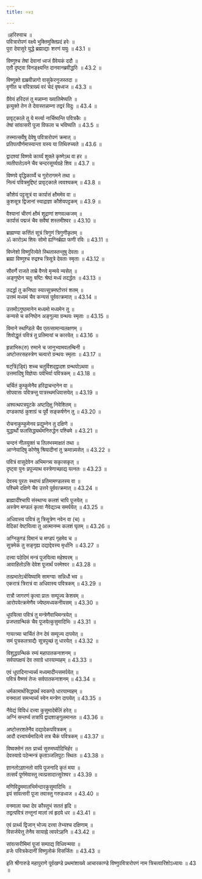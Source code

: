 ```yaml
---
title: ०४३

---
```

॥हरिरुवाच ॥  
पवित्रारोपणं वक्ष्ये भुक्तिमुक्तिप्रदं हरेः ॥  
पुरा देवासुरे युद्धे ब्रह्माद्याः शरणं ययुः ॥ 43.1 ॥  
  
विष्णुश्च तेषां देवानां ध्वजं ग्रैवेयकं ददौ ॥  
एतौ दृष्ट्वा विनङ्‌क्ष्यन्ति दानवानब्रवीद्धरिः ॥ 43.2 ॥  
  
विष्णूक्ते ह्यब्रवीन्नागो वासुकेरनुजस्तदा ॥  
वृणीत च वपित्राख्यं वरं चेदं वृषध्वज ॥ 43.3 ॥  
  
ग्रैवेयं हरिदत्तं तु मन्नाम्ना ख्यातिमेष्यति ॥  
इत्युक्ते तेन ते देवास्तन्नाम्ना तद्वरं विदुः ॥ 43.4 ॥  
  
प्रावृट्‌काले तु ये मर्त्त्या नार्चिष्यन्ति पवित्रकैः ॥  
तेषां सांवत्सरी पूजा विफला च भविष्यति ॥ 43.5 ॥  
  
तस्मात्सर्वेषु देवेषु पवित्रारोपणं क्रमात् ॥  
प्रतिपत्पौर्णमास्यान्ता यस्य या तिथिरुच्यते ॥ 43.6 ॥  
  
द्वादश्यां विष्णवे कार्य्यं शुक्ले कृष्णेऽथ वा हर ॥  
व्यतीपातेऽयने चैव चन्दरसूर्य्यग्रहे शिव ॥ 43.7 ॥  
  
विष्णवे वृद्धिकार्य्ये च गुरोरागमने तथा ॥  
नित्यं पवित्रमुद्दिष्टं प्रावृट्‌काले त्ववश्यकम् ॥ 43.8 ॥  
  
कौशेयं पट्टसूत्रं वा कार्पासं क्षौममेव वा ॥  
कुशसूत्र द्विजानां स्याद्राज्ञा कौशेयपट्टकम् ॥ 43.9 ॥  
  
वैश्यानां चीरणं क्षौमं शूद्राणां शणवल्कजम् ॥  
कार्पासं पद्मजं चैव सर्वेषां शस्तमीश्वर ॥ 43.10 ॥  
  
ब्राह्मण्या कर्त्तितं सूत्रं त्रिगुणं त्रिगुणीकृतम् ॥  
ॐ कारोऽथ शिवः सोमो ह्यग्निर्ब्रह्या फणी रविः ॥ 43.11 ॥  
  
विघ्नेशो विष्णुरित्येते स्थितास्तन्तुषु देवताः ॥  
ब्रह्मा विष्णुश्च रुद्रश्च त्रिसूत्रे देवताः स्मृताः ॥ 43.12 ॥  
  
सौवर्णे राजते ताम्रे वैणवे मृन्मये न्यसेत् ॥  
अङ्गुष्ठेन चतुः षष्टिः श्रेष्ठं मध्यं तदर्द्धतः ॥ 43.13 ॥  
  
तदर्द्धा तु कनिष्ठा स्यात्सूत्रमष्टोत्तरं शतम् ॥  
उत्तमं मध्यमं चैव कन्यसं पूर्ववत्क्रमात् ॥ 43.14 ॥  
  
उत्तमोंऽगुष्ठमानेन मध्यमो मध्यमेन तु ॥  
कन्यसे च कनिष्ठेन अङ्गुल्या ग्रन्थयः स्मृताः ॥ 43.15 ॥  
  
विमाने स्थण्डिले चैव एतत्सामान्यलक्षणम् ॥  
शिवोद्धृतं पवित्रं तु प्रतिमायां च कारयेत् ॥ 43.16 ॥  
  
हृन्नाभिरू(रु) रुमाने च जानुभ्यामवलम्बिनी ॥  
अष्टोत्तरसहस्त्रेण चत्वारो ग्रन्थयः स्मृताः ॥ 43.17 ॥  
  
षट्‌त्रिं(ड्विं) शच्च चतुर्विशद्द्वादश ग्रन्थयोऽथवा ॥  
उत्तमादिषु विज्ञेयाः पर्वभिर्वा पवित्रकम् ॥ 43.18 ॥  
  
चर्चितं कुम्कुमेनैव हरिद्राचन्दनेन वा ॥  
सोपवासः पवित्रन्तु पात्रस्थमधिवासयेत् ॥ 43.19 ॥  
  
अश्वत्थपत्रपुटके अष्टदिक्षु निवेशितम् ॥  
दण्डकाष्ठं कुशाग्रं च पूर्वे सङ्कर्षणेन तु ॥ 43.20 ॥  
  
रोचनाकुम्कुमेनव प्रद्युम्नेन तु दक्षिणे ॥  
युद्धार्थो फलसिद्ध्यर्थमनिरुद्धेन पश्चिमे ॥ 43.21 ॥  
  
चन्दनं नीलयुक्तं च तिलभस्माक्षतं तथा ॥  
आग्नेयादिषु कोणेषु श्रियादीनां तु क्रमान्न्यसेत् ॥ 43.22 ॥  
  
पवित्रं वासुदेवेन अभिमन्त्र्य सकृत्सकृत्‌ ॥  
दृष्ट्वा पुनः प्रपूज्याथ वस्त्रेणाच्छाद्य यत्नतः ॥ 43.23 ॥  
  
देवस्य पुरतः स्थाप्यं प्रतिमामण्डलस्य वा ॥  
पश्चिमे दक्षिणे चैव उत्तरे पूर्ववत्क्रमात् ॥ 43.24 ॥  
  
ब्राह्मादींश्चापि संस्थाप्य कलशं चापि पूजयेत् ॥  
अस्त्रेण मण्डलं कृत्वा नैवेद्यञ्च समर्पयेत् ॥ 43.25 ॥  
  
अधिवास्य पवित्रं तु त्रिसूत्रेण नवेन वा (च) ॥  
वेदिकां वेष्टयित्वा तु आत्मानम्म कलशं घृतम् ॥ 43.26 ॥  
  
अग्निकुण्डं विमानं च मण्डपं गृहमेव च ॥  
सूत्रमेकं तु सङ्गृह्य दद्याद्देवस्य मृर्धानि ॥ 43.27 ॥  
  
दत्त्वा पठेदिमं मन्त्रं पूजयित्वा महेश्वरम् ॥  
आवाहितोऽसि देवेश पूजार्थं परमेश्वर ॥ 43.28 ॥  
  
तत्प्रभातेऽर्चयिष्यामि सामग्याः सन्निधौ भव ॥  
एकरात्रं त्रिरात्रं वा अधिवास्य पवित्रकम् ॥ 43.29 ॥  
  
रात्रौ जागरणं कृत्वा प्रातः सम्पूज्य केशवम् ॥  
आरोपयेत्क्रमेणैव ज्येष्ठमध्यकनीयसम् ॥ 43.30 ॥  
  
धूपयित्वा पवित्रं तु मन्त्रेणैवाभिमन्त्रयेत् ॥  
प्रजप्तग्रन्थिकं चैव पूजयेत्कुसुमादिभिः ॥ 43.31 ॥  
  
गायत्त्र्या चार्चितं तेन देवं सम्पूज्य दापयेत् ॥  
समं पुत्रकलत्राद्यैः सूत्रपुच्छं तु धारयेत् ॥ 43.32 ॥  
  
विशुद्धग्रन्थिकं रम्यं महापातकनाशनम् ॥  
सर्वपापक्षयं देव तवाग्रे धारयाम्यहम् ॥ 43.33 ॥  
  
एवं धूपादिनाभ्यर्च्य मध्यमादीन्त्समर्पयेत् ॥  
पवित्रं वैष्णवं तेजः सर्वपातकनाशनम् ॥ 43.34 ॥  
  
धर्मकामार्थसिद्ध्यर्थं स्वकण्ठे धारयाम्यहम् ॥  
वनमालां समभ्यर्च्य स्वेन मन्त्रेण दापयेत् ॥ 43.35 ॥  
  
नैवेद्यं विविधं दत्त्वा कुसुमादेर्बलिं हरेत् ॥  
अग्निं सन्तर्प्य तत्रापि द्वादशाङ्गुलमानतः ॥ 43.36 ॥  
  
अष्टोत्तरशतेनैव दद्यादेकपवित्रकम् ॥  
आदौ दत्त्वार्घ्यमादित्ये तत्र चैकं पवित्रकम् ॥ 43.37 ॥  
  
विष्वक्सेनं ततः प्रार्च्य सुरुमर्घ्यादिभिर्हर ॥  
देवस्याग्रे पठेन्मन्त्रं कृताञ्जलिपुटः स्थितः ॥ 43.38 ॥  
  
ज्ञानतोऽज्ञानतो वापि पूजनादि कृतं मया ॥  
तत्सर्वं पूर्णमेवास्तु त्वत्प्रसादात्सुरेश्वर ॥ 43.39 ॥  
  
मणिविद्रुममालभिर्मन्दारकुसुमादिभिः ॥  
इयं सांवत्सरी पूजा तवास्तु गरुडध्वज ॥ 43.40 ॥  
  
वनमाला यथा देव कौस्तुभं सततं हृदि ॥  
तद्वत्पवित्रं तन्तूनां मालां त्वं हृदये धर ॥ 43.41 ॥  
  
एवं प्रार्थ्य द्विजान् भोज्य दत्त्वा तेभ्यश्च दक्षिणाम् ॥  
विसर्जयेत्तु तेनैव सायाह्ने त्वपरेऽहनि ॥ 43.42 ॥  
  
सांवत्सरीमिमां पूजां सम्पाद्य विधिवन्मया ॥  
व्रजेः पवित्रकेदानीं विष्णुलोकं विसर्जितः ॥ 43.43 ॥  
  
इति श्रीगारुडे महापुराणे पूर्वखण्डे प्रथमांशाख्ये आचारकाण्डे विष्णुपवित्रारोपणं नाम त्रिचत्वारिंशोऽध्यायः ॥ 43 ॥